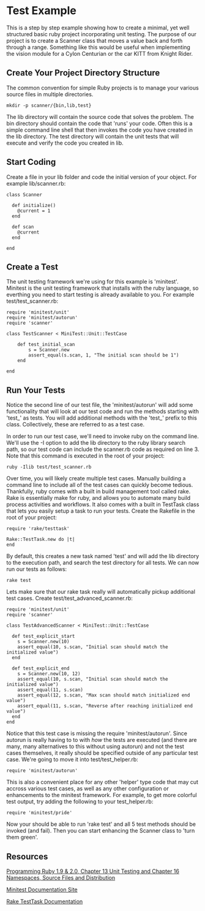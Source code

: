 Test Example
============

This is a step by step example showing how to create a minimal, yet
well structured basic ruby project incorporating unit testing. The
purpose of our project is to create a Scanner class that moves 
a value back and forth through a range. Something like this would 
be useful when implementing the vision module for a Cylon Centurian
or the car KITT from Knight Rider.

Create Your Project Directory Structure
---------------------------------------

The common convention for simple Ruby projects is to manage your
various source files in multiple directories. 

	mkdir -p scanner/{bin,lib,test}

The lib directory will contain the source code that solves the 
problem. The bin directory should contain the code that 'runs' 
your code. Often this is a simple command line shell that then
invokes the code you have created in the lib directory. The 
test directory will contain the unit tests that will execute and
verify the code you created in lib.

Start Coding
------------

Create a file in your lib folder and code the initial version of 
your object. For example lib/scanner.rb:

	class Scanner

	  def initialize()
	    @current = 1
	  end
	  
	  def scan
	    @current
	  end

	end

Create a Test
-------------

The unit testing framework we're using for this example is 'minitest'. 
Minitest is the unit testing framework that installs with the ruby
language, so everthing you need to start testing is already available
to you. For example test/test_scanner.rb:

	require 'minitest/unit'
	require 'minitest/autorun'
	require 'scanner'

	class TestScanner < MiniTest::Unit::TestCase

		def test_initial_scan
		    s = Scanner.new
		    assert_equal(s.scan, 1, "The initial scan should be 1")	
		end

	end


Run Your Tests
--------------

Notice the second line of our test file, the 'minitest/autorun' will 
add some functionality that will look at our test code and 
run the methods starting with 'test_' as tests. You will add additional
methods with the 'test_' prefix to this class. Collectively, these 
are referred to as a test case.

In order to run our test case, we'll need to invoke ruby on the
command line. We'll use the -I option to add the lib directory to
the ruby library search path, so our test code can include 
the scanner.rb code as required on line 3. Note that this command is 
executed in the root of your project:

	ruby -Ilib test/test_scanner.rb

Over time, you will likely create multiple test cases. Manually 
building a command line to include all of the test cases 
can quickly become tedious. Thankfully, ruby comes with a built 
in build management tool called rake. Rake is essentially 
make for ruby, and allows you to automate many build process
activities and workflows. It also comes with a built in TestTask
class that lets you easily setup a task to run your tests. Create
the Rakefile in the root of your project:

	require 'rake/testtask'

	Rake::TestTask.new do |t|
	end

By default, this creates a new task named 'test' and will add 
the lib directory to the execution path, and search the test
directory for all tests. We can now run our tests as follows:

	rake test

Lets make sure that our rake task really will automatically
pickup additional test cases. Create test/test_advanced_scanner.rb:

	require 'minitest/unit'
	require 'scanner'

	class TestAdvancedScanner < MiniTest::Unit::TestCase

	  def test_explicit_start
	    s = Scanner.new(10)
	    assert_equal(10, s.scan, "Initial scan should match the initialized value")
	  end

	  def test_explicit_end
	    s = Scanner.new(10, 12)
	    assert_equal(10, s.scan, "Initial scan should match the initialized value")
	    assert_equal(11, s.scan)
	    assert_equal(12, s.scan, "Max scan should match initialized end value")
	    assert_equal(11, s.scan, "Reverse after reaching initialized end value")
	  end
	end

Notice that this test case is missing the require 'minitest/autorun'. Since
autorun is really having to to with *how* the tests are executed (and 
there are many, many alternatives to this without using autorun) and not
the test cases themselves, it really should be specified outside of any 
particular test case. We're going to move it into test/test_helper.rb:

	require 'minitest/autorun'

This is also a convenient place for any other 'helper' type code that 
may cut accross various test cases, as well as any other configuration 
or enhancements to the minitest framework. For example, to get more
colorful test output, try adding the following to your test_helper.rb:

	require 'minitest/pride'

Now your should be able to run 'rake test' and all 5 test methods should
be invoked (and fail). Then you can start enhancing the Scanner class
to 'turn them green'.

Resources
---------

[Programming Ruby 1.9 & 2.0, Chapter 13 Unit Testing and Chapter 16 Namespaces, Source Files and Distribution](http://pragprog.com/book/ruby4/programming-ruby-1-9-2-0)

[Minitest Documentation Site](http://docs.seattlerb.org/minitest/)

[Rake TestTask Documentation](http://rake.rubyforge.org/classes/Rake/TestTask.html)


